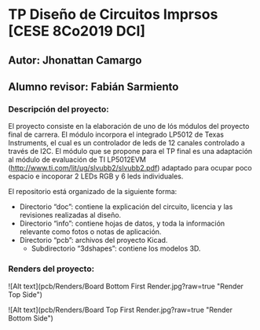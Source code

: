 # TP Diseño de Circuitos Imprsos [CESE 8Co2019 DCI]
## Autor: Jhonattan Camargo
## Alumno revisor: Fabián Sarmiento
### Descripción del proyecto:

El proyecto consiste en la elaboración de uno de lós módulos del proyecto final de carrera. El módulo incorpora el integrado LP5012 de Texas Instruments, el cual es un controlador de leds de 12 canales controlado a través de I2C. El módulo que se propone para el TP final es una adaptación al módulo de evaluación de TI LP5012EVM (http://www.ti.com/lit/ug/slvubb2/slvubb2.pdf) adaptado para ocupar poco espacio e incoporar 2 LEDs RGB y 6 leds individuales.

El repositorio está organizado de la siguiente forma:
  
  - Directorio “doc”: contiene la explicación del circuito, licencia y las revisiones realizadas al diseño.
  - Directorio “info”: contiene hojas de datos, y toda la información relevante como fotos o notas de aplicación.
  - Directorio “pcb”: archivos del proyecto Kicad.
    - Subdirectorio “3dshapes”: contiene los modelos 3D.
   
   

### Renders del proyecto:

![Alt text](pcb/Renders/Board Bottom First Render.jpg?raw=true "Render Top Side")

![Alt text](pcb/Renders/Board Top First Render.jpg?raw=true "Render Bottom Side")

